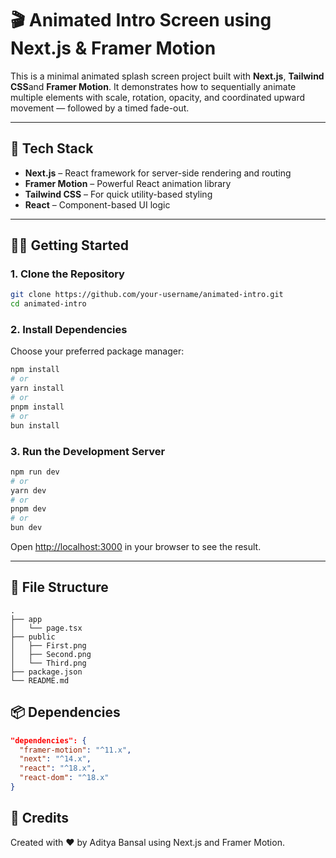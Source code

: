 # 🎬 Animated Intro Screen using Next.js & Framer Motion

This is a minimal animated splash screen project built with **Next.js**, **Tailwind CSS**and **Framer Motion**. It demonstrates how to sequentially animate multiple elements with scale, rotation, opacity, and coordinated upward movement — followed by a timed fade-out.

---

## 🚀 Tech Stack

- **Next.js** – React framework for server-side rendering and routing
- **Framer Motion** – Powerful React animation library
- **Tailwind CSS** – For quick utility-based styling
- **React** – Component-based UI logic

---

## 🧑‍💻 Getting Started

### 1. Clone the Repository

```bash
git clone https://github.com/your-username/animated-intro.git
cd animated-intro
```

### 2. Install Dependencies

Choose your preferred package manager:

```bash
npm install
# or
yarn install
# or
pnpm install
# or
bun install
```

### 3. Run the Development Server

```bash
npm run dev
# or
yarn dev
# or
pnpm dev
# or
bun dev
```

Open [http://localhost:3000](http://localhost:3000) in your browser to see the result.


---

## 📁 File Structure

```
.
├── app
│   └── page.tsx        
├── public
│   ├── First.png
│   ├── Second.png
│   └── Third.png
├── package.json
└── README.md
```

## 📦 Dependencies

```json
"dependencies": {
  "framer-motion": "^11.x",
  "next": "^14.x",
  "react": "^18.x",
  "react-dom": "^18.x"
}
```


## 🙌 Credits

Created with ❤️ by Aditya Bansal using Next.js and Framer Motion.
